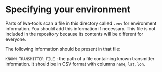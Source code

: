 # Specifying your environment

Parts of lwa-tools scan a file in this directory called `.env` for environment
information. You should add this information if necessary. This file is not
included in the repository because its contents will be different for everyone.

The following information should be present in that file:

`KNOWN_TRANSMITTER_FILE` : the path of a file containing known transmitter
information. It should be in CSV format with columns `name`, `lat`, `lon`.
